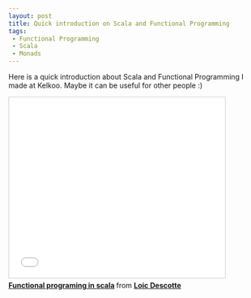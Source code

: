 ```yaml
---
layout: post
title: Quick introduction on Scala and Functional Programming
tags:
 - Functional Programming
 - Scala
 - Monads
---
```


Here is a quick introduction about Scala and Functional Programming I made at Kelkoo. Maybe it can be useful for other people :)


<iframe src="//www.slideshare.net/slideshow/embed_code/38165990" width="427" height="356" frameborder="0" marginwidth="0" marginheight="0" scrolling="no" style="border:1px solid #CCC; border-width:1px; margin-bottom:5px; max-width: 100%;" allowfullscreen> </iframe> <div style="margin-bottom:5px"> <strong> <a href="https://fr.slideshare.net/loicd/functional-programing-in-scala-38165990" title="Functional programing in scala" target="_blank">Functional programing in scala</a> </strong> from <strong><a href="http://www.slideshare.net/loicd" target="_blank">Loic Descotte</a></strong> </div>
